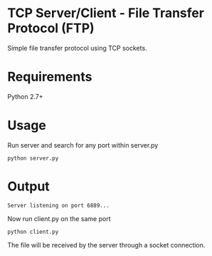 # TCP Server/Client - File Transfer Protocol (FTP)
Simple file transfer protocol using TCP sockets.

# Requirements
Python 2.7+

# Usage
Run server and search for any port within server.py
```
python server.py
```
# Output
```
Server listening on port 6889...
```
Now run client.py on the same port
```
python client.py
```
The file will be received by the server through a socket connection.
